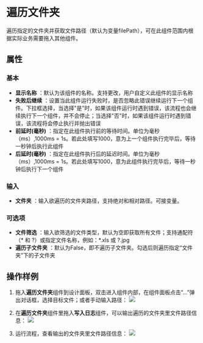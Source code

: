 # 遍历文件夹

遍历指定的文件夹并获取文件路径（默认为变量filePath），可在此组件范围内根据实际业务需要拖入其他组件。

## 属性

### 基本

- **显示名称** ：默认为该组件的名称。支持更改，用户自定义此组件的显示名称
- **失败后继续** ：设置当此组件运行失败时，是否忽略此错误继续运行下一个组件。下拉框选择，当选择"是"时，如果该组件运行时遇到错误，该流程也会继续执行下一个组件，并不会停止；当选择"否"时，如果该组件运行时遇到错误，该流程将会停止执行并抛出错误
- **前延时(毫秒)** ：指定在此组件执行前的等待时间。单位为毫秒（ms）,1000ms = 1s。若此处填写1000，意为上一个组件执行完毕后，等待一秒钟后执行此组件
- **后延时(毫秒)** ：指定在此组件执行后的延迟时间。单位为毫秒（ms）,1000ms = 1s。若此处填写1000，意为此组件执行完毕后，等待一秒钟后执行下一个组件

### 输入

- **文件夹** ：输入欲遍历的文件夹路径，支持绝对和相对路径。可接变量。

### 可选项

- **文件筛选** ：输入欲筛选的文件类型，默认为空即获取所有文件；支持通配符（* 和 ?）或指定文件名称，例如：*.xls 或 ?.jpg
- **遍历子文件夹** ：默认为False，即不遍历子文件夹。勾选后则遍历指定“文件夹”下的子文件夹

## 操作样例
1. 拖入**遍历文件夹**组件到设计面板，双击进入组件内部，在组件面板点击“...”弹出对话框，选择目标文件；或者手动输入路径：
![](https://docimages.blob.core.chinacloudapi.cn/images/Activities/foreachFolder-1.png)

2. 在**遍历文件夹**组件里拖入**写入日志**组件，可以输出遍历的文件夹里文件路径信息：
![](https://docimages.blob.core.chinacloudapi.cn/images/Activities/foreachFolder-2.png)

3. 运行流程，查看输出的文件夹里文件路径信息：
![](https://docimages.blob.core.chinacloudapi.cn/images/Activities/foreachFolder-3.png)